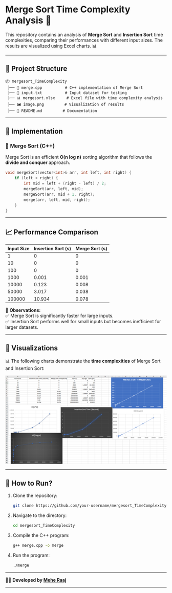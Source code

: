 # **Merge Sort Time Complexity Analysis** 🚀  

This repository contains an analysis of **Merge Sort** and **Insertion Sort** time complexities, comparing their performances with different input sizes. The results are visualized using Excel charts. 📊  

---

## 📂 **Project Structure**  
```
📦 mergesort_TimeComplexity  
 ├── 📄 merge.cpp          # C++ implementation of Merge Sort  
 ├── 📄 input.txt          # Input dataset for testing  
 ├── 📊 mergesort.xlsx     # Excel file with time complexity analysis  
 ├── 🖼️ image.png         # Visualization of results  
 ├── 📜 README.md         # Documentation  
```

---

## 🚀 **Implementation**  
### 🔹 **Merge Sort (C++)**  
Merge Sort is an efficient **O(n log n)** sorting algorithm that follows the **divide and conquer** approach.  

```cpp
void mergeSort(vector<int>& arr, int left, int right) {
    if (left < right) {
        int mid = left + (right - left) / 2;
        mergeSort(arr, left, mid);
        mergeSort(arr, mid + 1, right);
        merge(arr, left, mid, right);
    }
}
```

---

## 📈 **Performance Comparison**  
| Input Size | Insertion Sort (s) | Merge Sort (s) |
|------------|-------------------|---------------|
| 1          | 0                 | 0             |
| 10         | 0                 | 0             |
| 100        | 0                 | 0             |
| 1000       | 0.001             | 0.001         |
| 10000      | 0.123             | 0.008         |
| 50000      | 3.017             | 0.038         |
| 100000     | 10.934            | 0.078         |

📌 **Observations:**  
✅ Merge Sort is significantly faster for large inputs.  
✅ Insertion Sort performs well for small inputs but becomes inefficient for larger datasets.  

---

## 🎨 **Visualizations**  
📊 The following charts demonstrate the **time complexities** of Merge Sort and Insertion Sort:  

![Time Complexity Analysis](image.png)  

---

## 🤖 **How to Run?**  
1. Clone the repository:  
   ```bash
   git clone https://github.com/your-username/mergesort_TimeComplexity.git
   ```
2. Navigate to the directory:  
   ```bash
   cd mergesort_TimeComplexity
   ```
3. Compile the C++ program:  
   ```bash
   g++ merge.cpp -o merge
   ```
4. Run the program:  
   ```bash
   ./merge
   ```

---

👨‍💻 **Developed by [Mehe Raaj](https://github.com/meheraaj)**  

---

